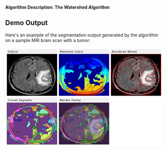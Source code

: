 **Algorithm Description: The Watershed Algorithm**

## Demo Output

Here's an example of the segmentation output generated by the algorithm on a sample MRI brain scan with a tumor:

![Watershed Segmentation Output on MRI](https://github.com/lazycodebaker/watershed-algo/blob/main/mri_segmentation_summary_Y92.png?raw=true)  

